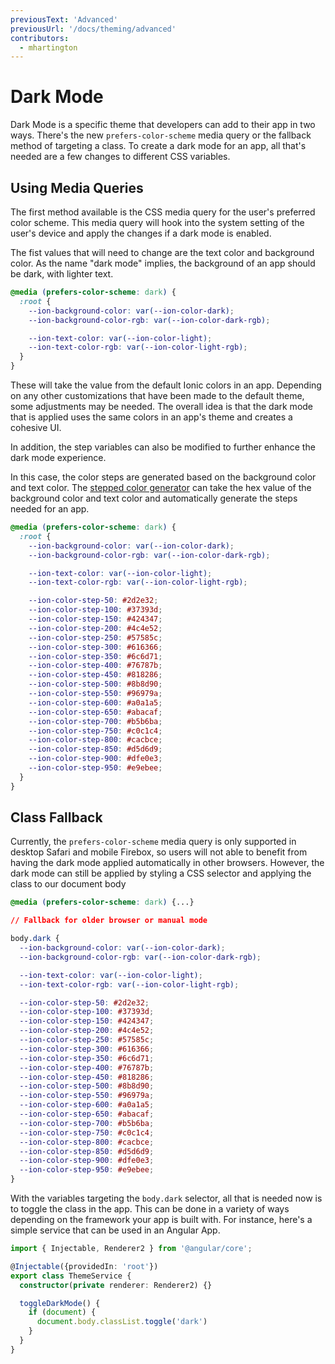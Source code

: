 ```yaml
---
previousText: 'Advanced'
previousUrl: '/docs/theming/advanced'
contributors:
  - mhartington
---
```


# Dark Mode

Dark Mode is a specific theme that developers can add to their app in two ways. There's the new `prefers-color-scheme` media query or the fallback method of targeting a class. To create a dark mode for an app, all that's needed are a few changes to different CSS variables.

## Using Media Queries

The first method available is the CSS media query for the user's preferred color scheme. This media query will hook into the system setting of the user's device and apply the changes if a dark mode is enabled.

The fist values that will need to change are the text color and background color. As the name "dark mode" implies, the background of an app should be dark, with lighter text.

```css
@media (prefers-color-scheme: dark) {
  :root {
    --ion-background-color: var(--ion-color-dark);
    --ion-background-color-rgb: var(--ion-color-dark-rgb);

    --ion-text-color: var(--ion-color-light);
    --ion-text-color-rgb: var(--ion-color-light-rgb);
  }
}
```

These will take the value from the default Ionic colors in an app. Depending on any other customizations that have been made to the default theme, some adjustments may be needed. The overall idea is that the dark mode that is applied uses the same colors in an app's theme and creates a cohesive UI.

In addition, the step variables can also be modified to further enhance the dark mode experience.

In this case, the color steps are generated based on the background color and text color. The [stepped color generator](/docs/theming/advanced#generate-stepped-color-variables) can take the hex value of the background color and text color and automatically generate the steps needed for an app.

```css
@media (prefers-color-scheme: dark) {
  :root {
    --ion-background-color: var(--ion-color-dark);
    --ion-background-color-rgb: var(--ion-color-dark-rgb);

    --ion-text-color: var(--ion-color-light);
    --ion-text-color-rgb: var(--ion-color-light-rgb);

    --ion-color-step-50: #2d2e32;
    --ion-color-step-100: #37393d;
    --ion-color-step-150: #424347;
    --ion-color-step-200: #4c4e52;
    --ion-color-step-250: #57585c;
    --ion-color-step-300: #616366;
    --ion-color-step-350: #6c6d71;
    --ion-color-step-400: #76787b;
    --ion-color-step-450: #818286;
    --ion-color-step-500: #8b8d90;
    --ion-color-step-550: #96979a;
    --ion-color-step-600: #a0a1a5;
    --ion-color-step-650: #abacaf;
    --ion-color-step-700: #b5b6ba;
    --ion-color-step-750: #c0c1c4;
    --ion-color-step-800: #cacbce;
    --ion-color-step-850: #d5d6d9;
    --ion-color-step-900: #dfe0e3;
    --ion-color-step-950: #e9ebee;
  }
}
```

## Class Fallback

Currently, the `prefers-color-scheme` media query is only supported in desktop Safari and mobile Firebox, so users will not able to benefit from having the dark mode applied automatically in other browsers. However, the dark mode can still be applied by styling a CSS selector and applying the class to our document body

```css
@media (prefers-color-scheme: dark) {...}

// Fallback for older browser or manual mode

body.dark {
  --ion-background-color: var(--ion-color-dark);
  --ion-background-color-rgb: var(--ion-color-dark-rgb);

  --ion-text-color: var(--ion-color-light);
  --ion-text-color-rgb: var(--ion-color-light-rgb);

  --ion-color-step-50: #2d2e32;
  --ion-color-step-100: #37393d;
  --ion-color-step-150: #424347;
  --ion-color-step-200: #4c4e52;
  --ion-color-step-250: #57585c;
  --ion-color-step-300: #616366;
  --ion-color-step-350: #6c6d71;
  --ion-color-step-400: #76787b;
  --ion-color-step-450: #818286;
  --ion-color-step-500: #8b8d90;
  --ion-color-step-550: #96979a;
  --ion-color-step-600: #a0a1a5;
  --ion-color-step-650: #abacaf;
  --ion-color-step-700: #b5b6ba;
  --ion-color-step-750: #c0c1c4;
  --ion-color-step-800: #cacbce;
  --ion-color-step-850: #d5d6d9;
  --ion-color-step-900: #dfe0e3;
  --ion-color-step-950: #e9ebee;
}
```

With the variables targeting the `body.dark` selector, all that is needed now is to toggle the class in the app. This can be done in a variety of ways depending on the framework your app is built with. For instance, here's a simple service that can be used in an Angular App.

```typescript
import { Injectable, Renderer2 } from '@angular/core';

@Injectable({providedIn: 'root'})
export class ThemeService {
  constructor(private renderer: Renderer2) {}

  toggleDarkMode() {
    if (document) {
      document.body.classList.toggle('dark')
    }
  }
}
```
